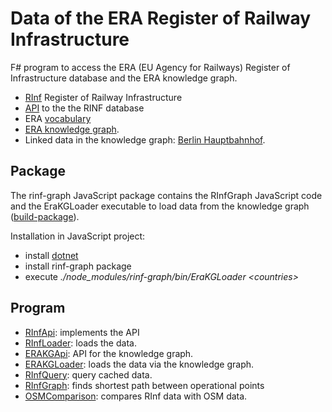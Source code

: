 # Data of the ERA Register of Railway Infrastructure

F# program to access the ERA (EU Agency for Railways) Register of Infrastructure database and the ERA knowledge graph.

* [RInf](https://www.era.europa.eu/domains/registers/rinf_en) Register of Railway Infrastructure
* [API](https://rinf.era.europa.eu/API/Help) to the the RINF database
* ERA [vocabulary](https://data-interop.era.europa.eu/era-vocabulary/)
* [ERA knowledge graph](https://era-web.linkeddata.es/sparql.html).
* Linked data in the knowledge graph: [Berlin Hauptbahnhof](http://data.europa.eu/949/functionalInfrastructure/operationalPoints/DE000BL).

## Package

The rinf-graph JavaScript package contains the RInfGraph JavaScript code and the EraKGLoader executable 
to load data from the knowledge graph ([build-package](./scripts/build-package.sh)).

Installation in JavaScript project:

* install [dotnet](https://dotnet.microsoft.com/en-us/)
* install rinf-graph package
* execute *./node_modules/rinf-graph/bin/EraKGLoader &lt;countries&gt;*

## Program

* [RInfApi](src/RInfApi): implements the API
* [RInfLoader](src/RInfLoader): loads the data.
* [ERAKGApi](src/EraKGApi): API for the knowledge graph.
* [ERAKGLoader](src/EraKGLoader): loads the data via the knowledge graph.
* [RInfQuery](src/RInfQuery): query cached data.
* [RInfGraph](src/RInfGraph): finds shortest path between operational points
* [OSMComparison](src/OSMComparison): compares RInf data with OSM data.
